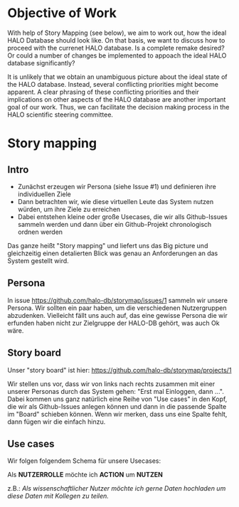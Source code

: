 # Objective of Work

With help of Story Mapping (see below), we aim to work out, how the ideal HALO Database should look like. On that basis, we want to discuss how to proceed with the currenet HALO database. Is a complete remake desired? Or could a number of changes be implemented to appoach the ideal HALO database significantly?

It is unlikely that we obtain an unambiguous picture about the ideal state of the HALO database. Instead, several conflicting priorities might become apparent. A clear phrasing of these conflicting priorities and their implications on other aspects of the HALO database are another important goal of our work. Thus, we can facilitate the decision making process in the HALO scientific steering committee.

# Story mapping 

## Intro

 - Zunächst erzeugen wir Persona (siehe Issue #1) und definieren ihre individuellen Ziele
 - Dann betrachten wir, wie diese virtuellen Leute das System nutzen würden, um ihre Ziele zu erreichen
 - Dabei entstehen kleine oder große Usecases, die wir alls Github-Issues sammeln werden und dann über ein Github-Projekt chronologisch ordnen werden
 
Das ganze heißt "Story mapping" und liefert uns das Big picture und gleichzeitig einen detalierten Blick was genau an Anforderungen an das System gestellt wird.

## Persona

In issue https://github.com/halo-db/storymap/issues/1 sammeln wir unsere Persona. Wir sollten ein paar haben, um die verschiedenen Nutzergruppen abzudenken. Vielleicht fällt uns auch auf, das eine gewisse Persona die wir erfunden haben nicht zur Zielgruppe der HALO-DB gehört, was auch Ok wäre. 

## Story board

Unser "story board" ist hier:
https://github.com/halo-db/storymap/projects/1

Wir stellen uns vor, dass wir von links nach rechts zusammen mit einer unserer Personas durch das System gehen: "Erst mal Einloggen, dann ...". Dabei kommen uns ganz natürlich eine Reihe von "Use cases" in den Kopf, die wir als Github-Issues anlegen können und dann in die passende Spalte im "Board" schieben können. Wenn wir merken, dass uns eine Spalte fehlt, dann fügen wir die einfach hinzu. 

## Use cases

Wir folgen folgendem Schema für unsere Usecases:

Als **NUTZERROLLE** möchte ich **ACTION** um **NUTZEN**

z.B.:
*Als wissenschaftlicher Nutzer möchte ich gerne Daten hochladen um diese Daten mit Kollegen zu teilen.*
